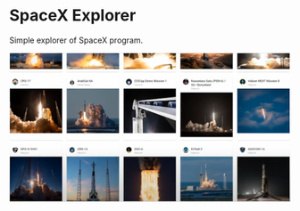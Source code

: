 # SpaceX Explorer
Simple explorer of SpaceX program.

![alt text](https://github.com/sagasu/space-x-explorer/blob/master/explorer.png?raw=true)